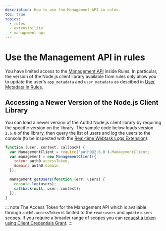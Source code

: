 ```yaml
---
description: How to use the Management API in rules.
toc: true
topics:
  - rules
  - extensibility
  - management-api
---
```

# Use the Management API in rules

You have limited access to the [Management API](/api/management/v2) inside Rules. In particular, the version of the Node.js client library available from rules only allow you to update the user's `app_metadata` and `user_metadata` as descibed in [User Metadata in Rules](/rules/current/metadata-in-rules).

## Accessing a Newer Version of the Node.js Client Library

You can load a newer version of the Auth0 Node.js client library by requiring the specific version on the library. The sample code below loads version `2.6.0` of the library, then query the list of users and log the users to the console (to be inspected with the [Real-time Webtask Logs Extension](/extensions/realtime-webtask-logs)):

```js
function (user, context, callback) {
  var ManagementClient = require('auth0@2.6.0').ManagementClient;
  var management = new ManagementClient({
    token: auth0.accessToken,
    domain: auth0.domain
  });

  management.getUsers(function (err, users) {
    console.log(users);
    callback(null, user, context);
  });
}
```

::: note
The Access Token for the Management API which is available through `auth0.accessToken` is limited to the `read:users` and `update:users` scopes. If you require a broader range of scopes you can [request a token using Client Credentials Grant](/api/management/v2/tokens#automate-the-process).
:::
